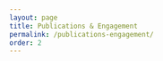 ```yaml
---
layout: page
title: Publications & Engagement
permalink: /publications-engagement/
order: 2
---
```

